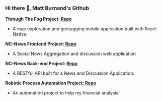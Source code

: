 ### Hi there 👋, Matt Burnand's Github

**Through The Fog Project: [Repo](https://github.com/Mburnand-tech/Through-the-fog)**
- A map exploration and geotagging mobile application built with React Native.

**NC-News Frontend Project: [Repo](https://github.com/Mburnand-tech/nc_news)**
- A Social News Aggregation and discussion web application


**NC-News Back-end Project: [Repo](https://github.com/Mburnand-tech/News_Server)**
- A RESTful API built for a News and Discussion Application.


**Robotic Process Automation Project: [Repo](https://github.com/Mburnand-tech/Automated_Analysis_13DForms)**
- An automation project to help my financial analysis.

<!--
**Mburnand-tech/MBurnand-tech** is a ✨ _special_ ✨ repository because its `README.md` (this file) appears on your GitHub profile.

- Developed a dynamic, user friendly Social News Aggregation web application called NC_news, that presents articles categorised by various topics in a NAV bar at the top.
- The presentation of articles is dynamic, allowing users to view articles with sorting options such as date, comment count, and votes and to upvote/downvote articles and comments.
- A user can log in, which when done is shown by there avatar at the top of the page. Once logged in a user can leave comments on articles, where optimistic rendering confirms a successful comment or vote/unvote on either articles or comments of articles. 


- Designed NC-News back-end to mimic a real-world service like Reddit.
- Ensured high-quality code with 500+ lines of test-driven development using jest and supertest.
- Implemented GET / POST / PATCH / DELETE routes with optional sorting parameters (sort_by, order, topic, limit, pagination).
<Wrote clear and concise documentation for database setup and endpoint use>


Here are some ideas to get you started:

- 🔭 I’m currently working on ...
- 🌱 I’m currently learning ...
- 👯 I’m looking to collaborate on ...
- 🤔 I’m looking for help with ...
- 💬 Ask me about ...
- 📫 How to reach me: ...
- 😄 Pronouns: ...
- ⚡ Fun fact: ...
-->

